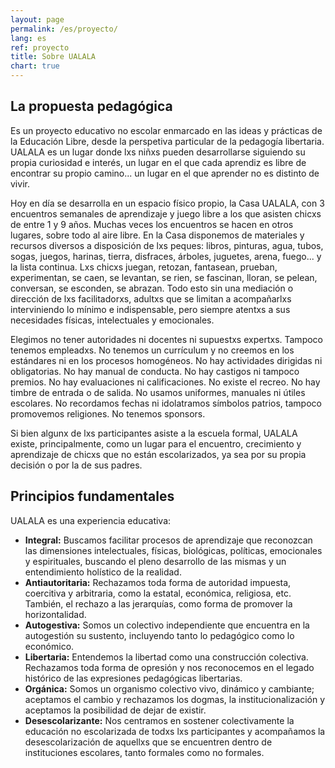 ```yaml
---
layout: page
permalink: /es/proyecto/
lang: es
ref: proyecto
title: Sobre UALALA
chart: true
---
```


## La propuesta pedagógica

Es un proyecto educativo no escolar enmarcado en las ideas y prácticas de la Educación Libre, desde la perspetiva particular de la pedagogía libertaria. UALALA es un lugar donde lxs niñxs pueden desarrollarse siguiendo su propia curiosidad e interés, un lugar en el que cada aprendiz es libre de encontrar su propio camino... un lugar en el que aprender no es distinto de vivir.

Hoy en día se desarrolla en un espacio físico propio, la Casa UALALA, con 3 encuentros semanales de aprendizaje y juego libre a los que asisten chicxs de entre 1 y 9 años. Muchas veces los encuentros se hacen en otros lugares, sobre todo al aire libre. En la Casa disponemos de materiales y recursos diversos a disposición de lxs peques: libros, pinturas, agua, tubos, sogas, juegos, harinas, tierra, disfraces, árboles, juguetes, arena, fuego... y la lista continua. Lxs chicxs juegan, retozan, fantasean, prueban, experimentan, se caen, se levantan, se rien, se fascinan, lloran, se pelean, conversan, se esconden, se abrazan. Todo esto sin una mediación o dirección de lxs facilitadorxs, adultxs que se limitan a acompañarlxs interviniendo lo mínimo e indispensable, pero siempre atentxs a sus necesidades físicas, intelectuales y emocionales.

Elegimos no tener autoridades ni docentes ni supuestxs expertxs. Tampoco tenemos empleadxs. No tenemos un currículum y no creemos en los estándares ni en los procesos homogéneos. No hay actividades dirigidas ni obligatorias. No hay manual de conducta. No hay castigos ni tampoco premios. No hay evaluaciones ni calificaciones. No existe el recreo. No hay timbre de entrada o de salida. No usamos uniformes, manuales ni útiles escolares. No recordamos fechas ni idolatramos símbolos patrios, tampoco promovemos religiones. No tenemos sponsors.

Si bien algunx de lxs participantes asiste a la escuela formal, UALALA existe, principalmente, como un lugar para el encuentro, crecimiento y aprendizaje de chicxs que no están escolarizados, ya sea por su propia decisión o por la de sus padres.


## Principios fundamentales

UALALA es una experiencia educativa:

* **Integral:** Buscamos facilitar procesos de aprendizaje que reconozcan las dimensiones intelectuales, físicas, biológicas, políticas, emocionales y espirituales, buscando el pleno desarrollo de las mismas y un entendimiento holístico de la realidad.
* **Antiautoritaria:** Rechazamos toda forma de autoridad impuesta, coercitiva y arbitraria, como la estatal, económica, religiosa, etc. También, el rechazo a las jerarquías, como forma de promover la horizontalidad.
* **Autogestiva:** Somos un colectivo independiente que encuentra en la autogestión su sustento, incluyendo tanto lo pedagógico como lo económico.
* **Libertaria:** Entendemos la libertad como una construcción colectiva. Rechazamos toda forma de opresión y nos reconocemos en el legado histórico de las expresiones pedagógicas libertarias.
* **Orgánica:** Somos un organismo colectivo vivo, dinámico y cambiante; aceptamos el cambio y rechazamos los dogmas, la institucionalización y aceptamos la posibilidad de dejar de existir.
* **Desescolarizante:** Nos centramos en sostener colectivamente la educación no escolarizada de todxs lxs participantes y acompañamos la desescolarización de aquellxs que se encuentren dentro de instituciones escolares, tanto formales como no formales.
